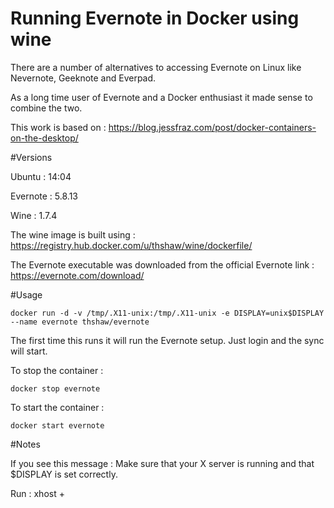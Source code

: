 Running Evernote in Docker using wine
====

There are a number of alternatives to accessing Evernote on Linux like Nevernote, Geeknote and Everpad.

As a long time user of Evernote and a Docker enthusiast it made sense to combine the two.  

This work is based on : https://blog.jessfraz.com/post/docker-containers-on-the-desktop/

#Versions

Ubuntu   : 14:04

Evernote : 5.8.13

Wine     : 1.7.4

The wine image is built using : https://registry.hub.docker.com/u/thshaw/wine/dockerfile/

The Evernote executable was downloaded from the official Evernote link : https://evernote.com/download/

#Usage
```
docker run -d -v /tmp/.X11-unix:/tmp/.X11-unix -e DISPLAY=unix$DISPLAY --name evernote thshaw/evernote
```
The first time this runs it will run the Evernote setup.  Just login and the sync will start.

To stop the container :
```
docker stop evernote
```
To start the container :
```
docker start evernote
```
#Notes

If you see this message : 
Make sure that your X server is running and that $DISPLAY is set correctly.

Run : xhost +


